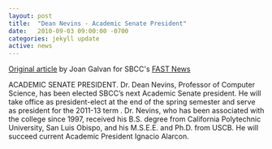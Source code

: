 ```yaml
---
layout: post
title:  "Dean Nevins - Academic Senate President"
date:   2010-09-03 09:00:00 -0700
categories: jekyll update
active: news
---
```


[Original article](http://www.sbcc.edu/newsandevents/2009April19_FaSTNews.php) by Joan Galvan for SBCC's [FAST News](http://www.sbcc.edu/newsandevents/fast/) 

ACADEMIC SENATE PRESIDENT. Dr. Dean Nevins, Professor of Computer Science, has been elected SBCC’s next Academic Senate president. He will take office as president-elect at the end of the spring semester and serve as president for the 2011-13 term . Dr. Nevins, who has been associated with the college since 1997, received his B.S. degree from California Polytechnic University, San Luis Obispo, and his M.S.E.E. and Ph.D. from USCB. He will succeed current Academic President Ignacio Alarcon.
